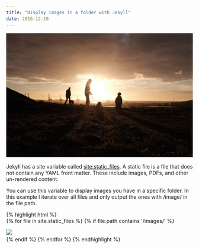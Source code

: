 ```yaml
---
title: "Display images in a folder with Jekyll"
date: 2016-12-18
---
```


![Up on the hill](/images/2016-12-13-the-hill.jpeg)

Jekyll has a site variable called [site.static_files](http://jekyllrb.com/docs/static-files/). A static file is a file that does not contain any YAML front matter. These include images, PDFs, and other un-rendered content.

You can use this variable to display images you have in a specific folder. In this example I iterate over all files and only output the ones with /image/ in the file path. 

{% highlight html %}	
	{% for file in site.static_files %}
		{% if file.path contains '/images/' %}
			<div><img src="{{ file.path }}"/></div>
		{% endif %}
	{% endfor %}
{% endhighlight %}